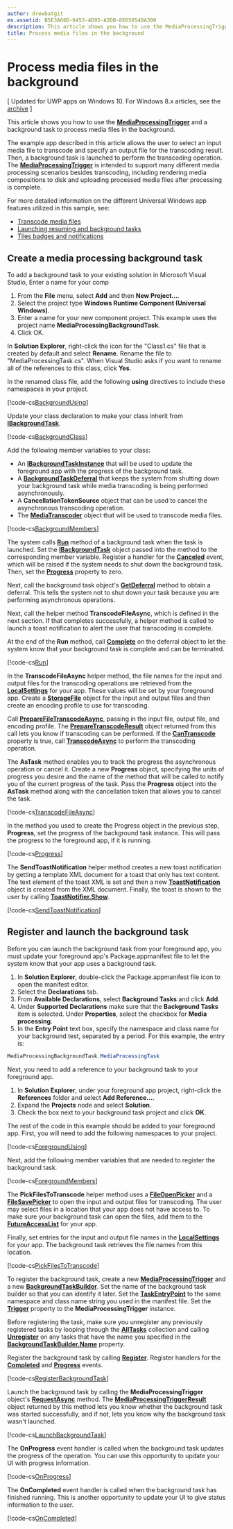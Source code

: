 ```yaml
---
author: drewbatgit
ms.assetid: B5E3A66D-0453-4D95-A3DB-8E650540A300
description: This article shows you how to use the MediaProcessingTrigger and a background task to process media files in the background.
title: Process media files in the background
---
```


# Process media files in the background

\[ Updated for UWP apps on Windows 10. For Windows 8.x articles, see the [archive](http://go.microsoft.com/fwlink/p/?linkid=619132) \]


This article shows you how to use the [**MediaProcessingTrigger**](https://msdn.microsoft.com/library/windows/apps/dn806005) and a background task to process media files in the background.

The example app described in this article allows the user to select an input media file to transcode and specify an output file for the transcoding result. Then, a background task is launched to perform the transcoding operation. The [**MediaProcessingTrigger**](https://msdn.microsoft.com/library/windows/apps/dn806005) is intended to support many different media processing scenarios besides transcoding, including rendering media compositions to disk and uploading processed media files after processing is complete.

For more detailed information on the different Universal Windows app features utilized in this sample, see:

-   [Transcode media files](transcode-media-files.md)
-   [Launching resuming and background tasks](https://msdn.microsoft.com/library/windows/apps/mt227652)
-   [Tiles badges and notifications](https://msdn.microsoft.com/library/windows/apps/mt185606)

## Create a media processing background task

To add a background task to your existing solution in Microsoft Visual Studio, Enter a name for your comp

1.  From the **File** menu, select **Add** and then **New Project...**.
2.  Select the project type **Windows Runtime Component (Universal Windows)**.
3.  Enter a name for your new component project. This example uses the project name **MediaProcessingBackgroundTask**.
4.  Click OK.

In **Solution Explorer**, right-click the icon for the "Class1.cs" file that is created by default and select **Rename**. Rename the file to "MediaProcessingTask.cs". When Visual Studio asks if you want to rename all of the references to this class, click **Yes**.

In the renamed class file, add the following **using** directives to include these namespaces in your project.
                                  
[!code-cs[BackgroundUsing](./code/MediaProcessingTriggerWin10/cs/MediaProcessingBackgroundTask/MediaProcessingTask.cs#SnippetBackgroundUsing)]

Update your class declaration to make your class inherit from [**IBackgroundTask**](https://msdn.microsoft.com/library/windows/apps/br224794).

[!code-cs[BackgroundClass](./code/MediaProcessingTriggerWin10/cs/MediaProcessingBackgroundTask/MediaProcessingTask.cs#SnippetBackgroundClass)]

Add the following member variables to your class:

-   An [**IBackgroundTaskInstance**](https://msdn.microsoft.com/library/windows/apps/br224797) that will be used to update the foreground app with the progress of the background task.
-   A [**BackgroundTaskDeferral**](https://msdn.microsoft.com/library/windows/apps/hh700499) that keeps the system from shutting down your background task while media transcoding is being performed asynchronously.
-   A **CancellationTokenSource** object that can be used to cancel the asynchronous transcoding operation.
-   The [**MediaTranscoder**](https://msdn.microsoft.com/library/windows/apps/br207080) object that will be used to transcode media files.

[!code-cs[BackgroundMembers](./code/MediaProcessingTriggerWin10/cs/MediaProcessingBackgroundTask/MediaProcessingTask.cs#SnippetBackgroundMembers)]

The system calls [**Run**](https://msdn.microsoft.com/library/windows/apps/br224811) method of a background task when the task is launched. Set the [**IBackgroundTask**](https://msdn.microsoft.com/library/windows/apps/br224794) object passed into the method to the corresponding member variable. Register a handler for the [**Canceled**](https://msdn.microsoft.com/library/windows/apps/br224798) event, which will be raised if the system needs to shut down the background task. Then, set the [**Progress**](https://msdn.microsoft.com/library/windows/apps/br224800) property to zero.

Next, call the background task object's [**GetDeferral**](https://msdn.microsoft.com/library/windows/apps/hh700507) method to obtain a deferral. This tells the system not to shut down your task because you are performing asynchronous operations.

Next, call the helper method **TranscodeFileAsync**, which is defined in the next section. If that completes successfully, a helper method is called to launch a toast notification to alert the user that transcoding is complete.

At the end of the **Run** method, call [**Complete**](https://msdn.microsoft.com/library/windows/apps/hh700504) on the deferral object to let the system know that your background task is complete and can be terminated.

[!code-cs[Run](./code/MediaProcessingTriggerWin10/cs/MediaProcessingBackgroundTask/MediaProcessingTask.cs#SnippetRun)]

In the **TranscodeFileAsync** helper method, the file names for the input and output files for the transcoding operations are retrieved from the [**LocalSettings**](https://msdn.microsoft.com/library/windows/apps/br241622) for your app. These values will be set by your foreground app. Create a [**StorageFile**](https://msdn.microsoft.com/library/windows/apps/br227171) object for the input and output files and then create an encoding profile to use for transcoding.

Call [**PrepareFileTranscodeAsync**](https://msdn.microsoft.com/library/windows/apps/hh700936), passing in the input file, output file, and encoding profile. The [**PrepareTranscodeResult**](https://msdn.microsoft.com/library/windows/apps/hh700941) object returned from this call lets you know if transcoding can be performed. If the [**CanTranscode**](https://msdn.microsoft.com/library/windows/apps/hh700942) property is true, call [**TranscodeAsync**](https://msdn.microsoft.com/library/windows/apps/hh700946) to perform the transcoding operation.

The **AsTask** method enables you to track the progress the asynchronous operation or cancel it. Create a new **Progress** object, specifying the units of progress you desire and the name of the method that will be called to notify you of the current progress of the task. Pass the **Progress** object into the **AsTask** method along with the cancellation token that allows you to cancel the task.

[!code-cs[TranscodeFileAsync](./code/MediaProcessingTriggerWin10/cs/MediaProcessingBackgroundTask/MediaProcessingTask.cs#SnippetTranscodeFileAsync)]

In the method you used to create the Progress object in the previous step, **Progress**, set the progress of the background task instance. This will pass the progress to the foreground app, if it is running.

[!code-cs[Progress](./code/MediaProcessingTriggerWin10/cs/MediaProcessingBackgroundTask/MediaProcessingTask.cs#SnippetProgress)]

The **SendToastNotification** helper method creates a new toast notification by getting a template XML document for a toast that only has text content. The text element of the toast XML is set and then a new [**ToastNotification**](https://msdn.microsoft.com/library/windows/apps/br208641) object is created from the XML document. Finally, the toast is shown to the user by calling [**ToastNotifier.Show**](https://msdn.microsoft.com/library/windows/apps/br208659).

[!code-cs[SendToastNotification](./code/MediaProcessingTriggerWin10/cs/MediaProcessingBackgroundTask/MediaProcessingTask.cs#SnippetSendToastNotification)]

## Register and launch the background task

Before you can launch the background task from your foreground app, you must update your foreground app's Package.appmanifest file to let the system know that your app uses a background task.

1.  In **Solution Explorer**, double-click the Package.appmanifest file icon to open the manifest editor.
2.  Select the **Declarations** tab.
3.  From **Available Declarations**, select **Background Tasks** and click **Add**.
4.  Under **Supported Declarations** make sure that the **Background Tasks** item is selected. Under **Properties**, select the checkbox for **Media processing**.
5.  In the **Entry Point** text box, specify the namespace and class name for your background test, separated by a period. For this example, the entry is:
   ```csharp
   MediaProcessingBackgroundTask.MediaProcessingTask
   ```
Next, you need to add a reference to your background task to your foreground app.
1.  In **Solution Explorer**, under your foreground app project, right-click the **References** folder and select **Add Reference...**.
2.  Expand the **Projects** node and select **Solution**.
3.  Check the box next to your background task project and click **OK**.

The rest of the code in this example should be added to your foreground app. First, you will need to add the following namespaces to your project.

[!code-cs[ForegroundUsing](./code/MediaProcessingTriggerWin10/cs/MediaProcessingTriggerWin10/MainPage.xaml.cs#SnippetForegroundUsing)]

Next, add the following member variables that are needed to register the background task.

[!code-cs[ForegroundMembers](./code/MediaProcessingTriggerWin10/cs/MediaProcessingTriggerWin10/MainPage.xaml.cs#SnippetForegroundMembers)]

The **PickFilesToTranscode** helper method uses a [**FileOpenPicker**](https://msdn.microsoft.com/library/windows/apps/br207847) and a [**FileSavePicker**](https://msdn.microsoft.com/library/windows/apps/br207871) to open the input and output files for transcoding. The user may select files in a location that your app does not have access to. To make sure your background task can open the files, add them to the [**FutureAccessList**](https://msdn.microsoft.com/library/windows/apps/br207457) for your app.

Finally, set entries for the input and output file names in the [**LocalSettings**](https://msdn.microsoft.com/library/windows/apps/br241622) for your app. The background task retrieves the file names from this location.

[!code-cs[PickFilesToTranscode](./code/MediaProcessingTriggerWin10/cs/MediaProcessingTriggerWin10/MainPage.xaml.cs#SnippetPickFilesToTranscode)]

To register the background task, create a new [**MediaProcessingTrigger**](https://msdn.microsoft.com/library/windows/apps/dn806005) and a new [**BackgroundTaskBuilder**](https://msdn.microsoft.com/library/windows/apps/br224768). Set the name of the background task builder so that you can identify it later. Set the [**TaskEntryPoint**](https://msdn.microsoft.com/library/windows/apps/br224774) to the same namespace and class name string you used in the manifest file. Set the [**Trigger**](https://msdn.microsoft.com/library/windows/apps/dn641725) property to the **MediaProcessingTrigger** instance.

Before registering the task, make sure you unregister any previously registered tasks by looping through the [**AllTasks**](https://msdn.microsoft.com/library/windows/apps/br224787) collection and calling [**Unregister**](https://msdn.microsoft.com/library/windows/apps/br229870) on any tasks that have the name you specified in the [**BackgroundTaskBuilder.Name**](https://msdn.microsoft.com/library/windows/apps/br224771) property.

Register the background task by calling [**Register**](https://msdn.microsoft.com/library/windows/apps/br224772). Register handlers for the [**Completed**](https://msdn.microsoft.com/library/windows/apps/br224788) and [**Progress**](https://msdn.microsoft.com/library/windows/apps/br224808) events.

[!code-cs[RegisterBackgroundTask](./code/MediaProcessingTriggerWin10/cs/MediaProcessingTriggerWin10/MainPage.xaml.cs#SnippetRegisterBackgroundTask)]

Launch the background task by calling the **MediaProcessingTrigger** object's [**RequestAsync**](https://msdn.microsoft.com/library/windows/apps/dn765071) method. The [**MediaProcessingTriggerResult**](https://msdn.microsoft.com/library/windows/apps/dn806007) object returned by this method lets you know whether the background task was started successfully, and if not, lets you know why the background task wasn't launched.

[!code-cs[LaunchBackgroundTask](./code/MediaProcessingTriggerWin10/cs/MediaProcessingTriggerWin10/MainPage.xaml.cs#SnippetLaunchBackgroundTask)]

The **OnProgress** event handler is called when the background task updates the progress of the operation. You can use this opportunity to update your UI with progress information.

[!code-cs[OnProgress](./code/MediaProcessingTriggerWin10/cs/MediaProcessingTriggerWin10/MainPage.xaml.cs#SnippetOnProgress)]

The **OnCompleted** event handler is called when the background task has finished running. This is another opportunity to update your UI to give status information to the user.

[!code-cs[OnCompleted](./code/MediaProcessingTriggerWin10/cs/MediaProcessingTriggerWin10/MainPage.xaml.cs#SnippetOnCompleted)]


 

 




